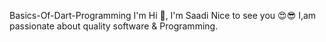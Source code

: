 Basics-Of-Dart-Programming
 I'm Hi 👋, I'm Saadi Nice to see you 😍😎 I,am passionate about quality software & Programming.
